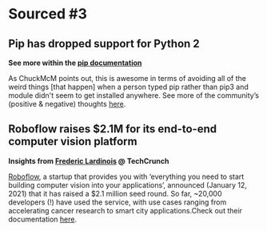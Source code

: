 # Sourced #3

## Pip has dropped support for Python 2

**See more within the [pip documentation](https://pip.pypa.io/en/stable/news/#id1)**

As ChuckMcM points out, this is awesome in terms of avoiding all of the weird things [that happen] when a person typed pip rather than pip3 and module didn't seem to get installed anywhere. See more of the community’s (positive & negative) thoughts [here](https://news.ycombinator.com/item?id=25888249).

## Roboflow raises \$2.1M for its end-to-end computer vision platform

**Insights from [Frederic Lardinois](https://techcrunch.com/2021/01/12/roboflow-raises-2-1m-for-its-end-to-end-computer-vision-platform/) @ TechCrunch**

[Roboflow](https://roboflow.com/), a startup that provides you with ‘everything you need to start building computer vision into your applications’, announced (January 12, 2021) that it has raised a \$2.1 million seed round. So far, ~20,000 developers (!) have used the service, with use cases ranging from accelerating cancer research to smart city applications.Check out their documentation [here](https://docs.roboflow.com/).
